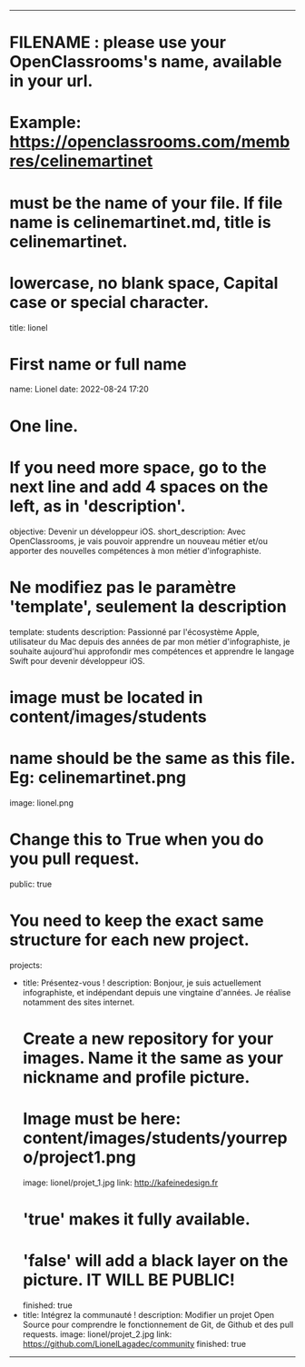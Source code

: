 ---

# FILENAME : please use your OpenClassrooms's name, available in your url.
# Example: https://openclassrooms.com/membres/celinemartinet
# must be the name of your file. If file name is celinemartinet.md, title is celinemartinet.
# lowercase, no blank space, Capital case or special character.
title: lionel

# First name or full name
name: Lionel
date: 2022-08-24 17:20

# One line.
# If you need more space, go to the next line and add 4 spaces on the left, as in 'description'.
objective: Devenir un développeur iOS.
short_description: Avec OpenClassrooms, je vais pouvoir apprendre un nouveau métier et/ou apporter des nouvelles compétences à mon métier d'infographiste.

# Ne modifiez pas le paramètre 'template', seulement la description
template: students
description:
    Passionné par l'écosystème Apple, utilisateur du Mac depuis des années de par mon métier d'infographiste, je souhaite aujourd'hui approfondir mes compétences et apprendre le langage Swift pour devenir développeur iOS.

# image must be located in content/images/students
# name should be the same as this file. Eg: celinemartinet.png
image: lionel.png

# Change this to True when you do you pull request.
public: true

# You need to keep the exact same structure for each new project.
projects:
  - title: Présentez-vous !
    description: Bonjour, je suis actuellement infographiste, et indépendant depuis une vingtaine d'années. Je réalise notamment des sites internet.
    # Create a new repository for your images. Name it the same as your nickname and profile picture.
    # Image must be here: content/images/students/yourrepo/project1.png
    image: lionel/projet_1.jpg
    link: http://kafeinedesign.fr
    # 'true' makes it fully available.
    # 'false' will add a black layer on the picture. IT WILL BE PUBLIC!
    finished: true
  - title: Intégrez la communauté !
    description: Modifier un projet Open Source pour comprendre le fonctionnement de Git, de Github et des pull requests. 
    image: lionel/projet_2.jpg
    link: https://github.com/LionelLagadec/community
    finished: true
---